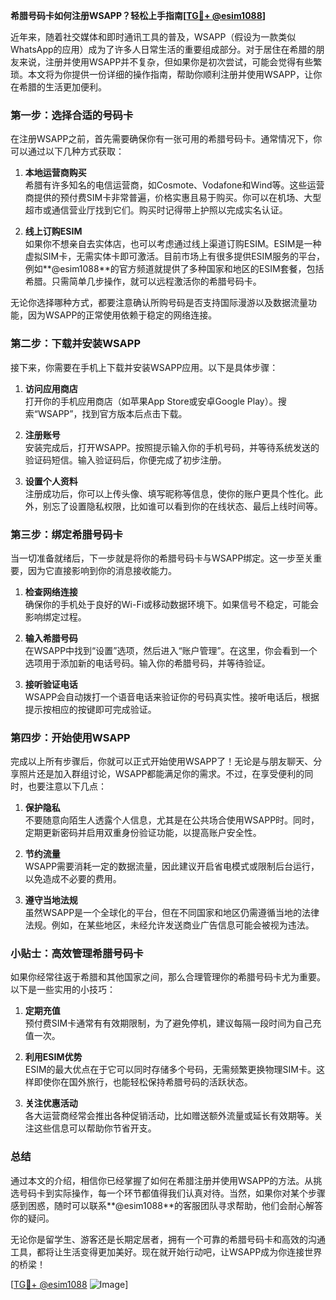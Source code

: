 **希腊号码卡如何注册WSAPP？轻松上手指南[[TG💪+ @esim1088](https://t.me/s/esim1088)]**

近年来，随着社交媒体和即时通讯工具的普及，WSAPP（假设为一款类似WhatsApp的应用）成为了许多人日常生活的重要组成部分。对于居住在希腊的朋友来说，注册并使用WSAPP并不复杂，但如果你是初次尝试，可能会觉得有些繁琐。本文将为你提供一份详细的操作指南，帮助你顺利注册并使用WSAPP，让你在希腊的生活更加便利。

### 第一步：选择合适的号码卡

在注册WSAPP之前，首先需要确保你有一张可用的希腊号码卡。通常情况下，你可以通过以下几种方式获取：

1. **本地运营商购买**  
   希腊有许多知名的电信运营商，如Cosmote、Vodafone和Wind等。这些运营商提供的预付费SIM卡非常普遍，价格实惠且易于购买。你可以在机场、大型超市或通信营业厅找到它们。购买时记得带上护照以完成实名认证。

2. **线上订购ESIM**  
   如果你不想亲自去实体店，也可以考虑通过线上渠道订购ESIM。ESIM是一种虚拟SIM卡，无需实体卡即可激活。目前市场上有很多提供ESIM服务的平台，例如**@esim1088**的官方频道就提供了多种国家和地区的ESIM套餐，包括希腊。只需简单几步操作，就可以远程激活你的希腊号码卡。

无论你选择哪种方式，都要注意确认所购号码是否支持国际漫游以及数据流量功能，因为WSAPP的正常使用依赖于稳定的网络连接。

### 第二步：下载并安装WSAPP

接下来，你需要在手机上下载并安装WSAPP应用。以下是具体步骤：

1. **访问应用商店**  
   打开你的手机应用商店（如苹果App Store或安卓Google Play）。搜索“WSAPP”，找到官方版本后点击下载。

2. **注册账号**  
   安装完成后，打开WSAPP。按照提示输入你的手机号码，并等待系统发送的验证码短信。输入验证码后，你便完成了初步注册。

3. **设置个人资料**  
   注册成功后，你可以上传头像、填写昵称等信息，使你的账户更具个性化。此外，别忘了设置隐私权限，比如谁可以看到你的在线状态、最后上线时间等。

### 第三步：绑定希腊号码卡

当一切准备就绪后，下一步就是将你的希腊号码卡与WSAPP绑定。这一步至关重要，因为它直接影响到你的消息接收能力。

1. **检查网络连接**  
   确保你的手机处于良好的Wi-Fi或移动数据环境下。如果信号不稳定，可能会影响绑定过程。

2. **输入希腊号码**  
   在WSAPP中找到“设置”选项，然后进入“账户管理”。在这里，你会看到一个选项用于添加新的电话号码。输入你的希腊号码，并等待验证。

3. **接听验证电话**  
   WSAPP会自动拨打一个语音电话来验证你的号码真实性。接听电话后，根据提示按相应的按键即可完成验证。

### 第四步：开始使用WSAPP

完成以上所有步骤后，你就可以正式开始使用WSAPP了！无论是与朋友聊天、分享照片还是加入群组讨论，WSAPP都能满足你的需求。不过，在享受便利的同时，也要注意以下几点：

1. **保护隐私**  
   不要随意向陌生人透露个人信息，尤其是在公共场合使用WSAPP时。同时，定期更新密码并启用双重身份验证功能，以提高账户安全性。

2. **节约流量**  
   WSAPP需要消耗一定的数据流量，因此建议开启省电模式或限制后台运行，以免造成不必要的费用。

3. **遵守当地法规**  
   虽然WSAPP是一个全球化的平台，但在不同国家和地区仍需遵循当地的法律法规。例如，在某些地区，未经允许发送商业广告信息可能会被视为违法。

### 小贴士：高效管理希腊号码卡

如果你经常往返于希腊和其他国家之间，那么合理管理你的希腊号码卡尤为重要。以下是一些实用的小技巧：

1. **定期充值**  
   预付费SIM卡通常有有效期限制，为了避免停机，建议每隔一段时间为自己充值一次。

2. **利用ESIM优势**  
   ESIM的最大优点在于它可以同时存储多个号码，无需频繁更换物理SIM卡。这样即使你在国外旅行，也能轻松保持希腊号码的活跃状态。

3. **关注优惠活动**  
   各大运营商经常会推出各种促销活动，比如赠送额外流量或延长有效期等。关注这些信息可以帮助你节省开支。

### 总结

通过本文的介绍，相信你已经掌握了如何在希腊注册并使用WSAPP的方法。从挑选号码卡到实际操作，每一个环节都值得我们认真对待。当然，如果你对某个步骤感到困惑，随时可以联系**@esim1088**的客服团队寻求帮助，他们会耐心解答你的疑问。

无论你是留学生、游客还是长期定居者，拥有一个可靠的希腊号码卡和高效的沟通工具，都将让生活变得更加美好。现在就开始行动吧，让WSAPP成为你连接世界的桥梁！

[[TG💪+ @esim1088](https://t.me/s/esim1088) ![Image](https://i.postimg.cc/4NQfJmqS/Snipaste-2025-05-13-00-14-12.png)]